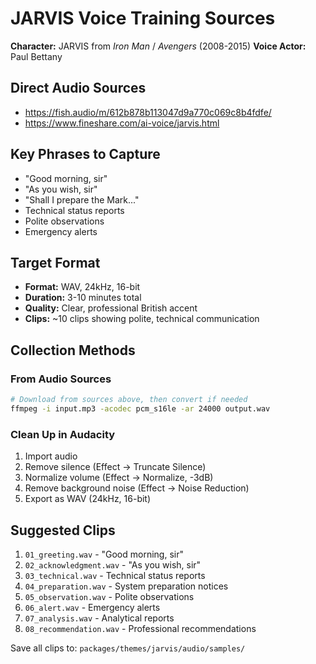 # JARVIS Voice Training Sources

**Character:** JARVIS from *Iron Man* / *Avengers* (2008-2015)
**Voice Actor:** Paul Bettany

## Direct Audio Sources

- https://fish.audio/m/612b878b113047d9a770c069c8b4fdfe/
- https://www.fineshare.com/ai-voice/jarvis.html

## Key Phrases to Capture

- "Good morning, sir"
- "As you wish, sir"
- "Shall I prepare the Mark..."
- Technical status reports
- Polite observations
- Emergency alerts

## Target Format

- **Format:** WAV, 24kHz, 16-bit
- **Duration:** 3-10 minutes total
- **Quality:** Clear, professional British accent
- **Clips:** ~10 clips showing polite, technical communication

## Collection Methods

### From Audio Sources
```bash
# Download from sources above, then convert if needed
ffmpeg -i input.mp3 -acodec pcm_s16le -ar 24000 output.wav
```

### Clean Up in Audacity
1. Import audio
2. Remove silence (Effect → Truncate Silence)
3. Normalize volume (Effect → Normalize, -3dB)
4. Remove background noise (Effect → Noise Reduction)
5. Export as WAV (24kHz, 16-bit)

## Suggested Clips

1. `01_greeting.wav` - "Good morning, sir"
2. `02_acknowledgment.wav` - "As you wish, sir"
3. `03_technical.wav` - Technical status reports
4. `04_preparation.wav` - System preparation notices
5. `05_observation.wav` - Polite observations
6. `06_alert.wav` - Emergency alerts
7. `07_analysis.wav` - Analytical reports
8. `08_recommendation.wav` - Professional recommendations

Save all clips to: `packages/themes/jarvis/audio/samples/`
